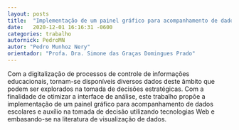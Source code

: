 ```yaml
---
layout: posts
title:  "Implementação de um painel gráfico para acompanhamento de dados escolares e auxílio na tomada de decisão. Dashboard Educacional."
date:   2020-12-01 16:16:31 -0600
categories: trabalho
autornick: PedroMN
autor: "Pedro Munhoz Nery"
orientador: "Profa. Dra. Simone das Graças Domingues Prado"
---
```

Com a digitalização de processos de controle de informações educacionais, tornam-se disponíveis diversos dados deste âmbito que podem ser explorados na tomada de decisões estratégicas. Com a finalidade de otimizar a interface de análise, este trabalho propõe a implementação de um painel gráfico para acompanhamento de dados escolares e auxílio na tomada de decisão utilizando tecnologias Web e embasando-se na literatura de visualização de dados.